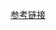 [参考链接](https://blog.csdn.net/lq1757442213/article/details/124206554?ops_request_misc=&request_id=&biz_id=102&utm_term=python%20%E5%AD%97%E7%AC%A6%E4%B8%B2%E6%93%8D%E4%BD%9C&utm_medium=distribute.pc_search_result.none-task-blog-2~all~sobaiduweb~default-1-124206554.nonecase&spm=1018.2226.3001.4187)

